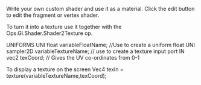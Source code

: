 Write your own custom shader and use it as a material.
Click the edit button to edit the fragment or vertex shader.

To turn it into a texture use it together with the  Ops.Gl.Shader.Shader2Texture op.

UNIFORMS
UNI float variableFloatName; //Use to create a uniform float
UNI sampler2D variableTextureName; // use to create a texture input port
IN vec2 texCoord; // Gives the UV co-ordinates from 0-1

To display a texture on the screen 
Vec4 texIn = texture(variableTextureName,texCoord);
